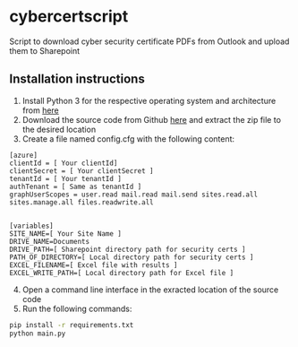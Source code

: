 cybercertscript
=================

Script to download cyber security certificate PDFs from Outlook and upload them to Sharepoint

## Installation instructions
1. Install Python 3 for the respective operating system and architecture from [here](https://www.python.org/downloads/)
2. Download the source code from Github [here](https://github.com/walterchangsmoothstack/cyber_cert_script/archive/refs/heads/main.zip) and extract the zip file to the desired location
3. Create a file named config.cfg with the following content:
```
[azure]
clientId = [ Your clientId]
clientSecret = [ Your clientSecret ]
tenantId = [ Your tenantId ]
authTenant = [ Same as tenantId ]
graphUserScopes = user.read mail.read mail.send sites.read.all sites.manage.all files.readwrite.all


[variables]
SITE_NAME=[ Your Site Name ]
DRIVE_NAME=Documents
DRIVE_PATH=[ Sharepoint directory path for security certs ]
PATH_OF_DIRECTORY=[ Local directory path for security certs ]
EXCEL_FILENAME=[ Excel file with results ]
EXCEL_WRITE_PATH=[ Local directory path for Excel file ]
```
4. Open a command line interface in the exracted location of the source code
5. Run the following commands:
```sh
pip install -r requirements.txt
python main.py
```
